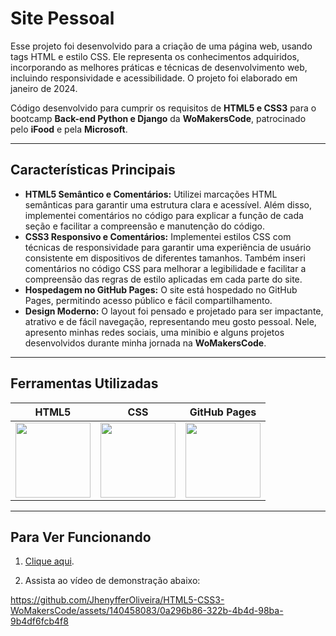 ﻿# Site Pessoal 

Esse projeto foi desenvolvido para a criação de uma página web, usando tags HTML e estilo CSS. Ele representa os conhecimentos adquiridos, incorporando as melhores práticas e técnicas de desenvolvimento web, incluindo responsividade e acessibilidade. O projeto foi elaborado em janeiro de 2024.

Código desenvolvido para cumprir os requisitos de **HTML5 e CSS3** para o bootcamp **Back-end Python e Django** da **WoMakersCode**, patrocinado pelo **iFood** e pela **Microsoft**.

---

## Características Principais

+ **HTML5 Semântico e Comentários:** Utilizei marcações HTML semânticas para garantir uma estrutura clara e acessível. Além disso, implementei comentários no código para explicar a função de cada seção e facilitar a compreensão e manutenção do código.
+ **CSS3 Responsivo e Comentários:** Implementei estilos CSS com técnicas de responsividade para garantir uma experiência de usuário consistente em dispositivos de diferentes tamanhos. Também inseri comentários no código CSS para melhorar a legibilidade e facilitar a compreensão das regras de estilo aplicadas em cada parte do site.
+ **Hospedagem no GitHub Pages:** O site está hospedado no GitHub Pages, permitindo acesso público e fácil compartilhamento.
+ **Design Moderno:** O layout foi pensado e projetado para ser impactante, atrativo e de fácil navegação, representando meu gosto pessoal. Nele, apresento minhas redes sociais, uma minibio e alguns projetos desenvolvidos durante minha jornada na **WoMakersCode**.

---

## Ferramentas Utilizadas

| HTML5 | CSS | GitHub Pages | 
| ----- | --- | ------------ | 
| <a href="https://html5up.net/"><img src="https://upload.wikimedia.org/wikipedia/commons/6/61/HTML5_logo_and_wordmark.svg" width="120" height="120" /></a> | <a href="https://www.w3.org/"><img src="https://upload.wikimedia.org/wikipedia/commons/d/d5/CSS3_logo_and_wordmark.svg" width="120" height="120" /></a> | <a href="https://pages.github.com/"><img src="https://upload.wikimedia.org/wikipedia/commons/c/c2/GitHub_Invertocat_Logo.svg" width="120" height="120" /></a> 

---

## Para Ver Funcionando

1. [Clique aqui](https://jhenyfferoliveira.github.io/HTML5-CSS3-WoMakersCode/).

2. Assista ao vídeo de demonstração abaixo:

https://github.com/JhenyfferOliveira/HTML5-CSS3-WoMakersCode/assets/140458083/0a296b86-322b-4b4d-98ba-9b4df6fcb4f8
